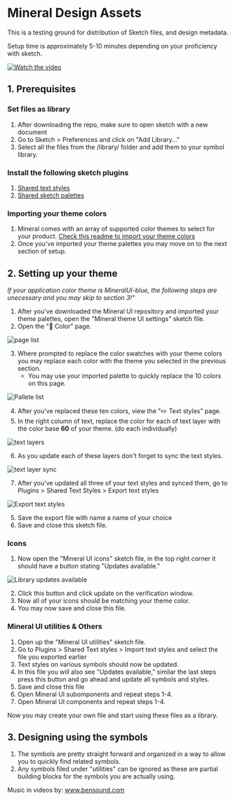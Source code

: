 # Mineral Design Assets

This is a testing ground for distribution of Sketch files, and design metadata.

Setup time is approximately 5-10 minutes depending on your proficiency with sketch.

[![Watch the video](https://lh4.googleusercontent.com/SxnUYt5_ETSl6kQaARA6vhhW0KnHWWarrFSYNOBU1KSH5TP6Zr1c7COtErlfP4dfPqDcNXuFqucY5c1OjHkn=w1959-h1090)](https://drive.google.com/file/d/19Amm3kOn8lNWwAhyu9sTZBZccuZb3kf0/preview)

## 1. Prerequisites

### Set files as library
1. After downloading the repo, make sure to open sketch with a new document
2. Go to Sketch > Preferences and click on "Add Library..."
3. Select all the files from the /library/ folder and add them to your symbol library.

### Install the following sketch plugins
1. [Shared text styles](https://github.com/nilshoenson/shared-text-styles)
2. [Shared sketch palettes](https://github.com/andrewfiorillo/sketch-palettes)

### Importing your theme colors
1. Mineral comes with an array of supported color themes to select for your product. [Check this readme to import your theme colors](https://github.com/mineral-ui/design-assets/tree/master/color-palettes)
2. Once you've imported your theme palettes you may move on to the next section of setup.

## 2. Setting up your theme

*If your application color theme is MineralUI-blue, the following steps are unecessary and you may skip to section 3!"*

1. After you've downloaded the Mineral UI repository and imported your theme palettes, open the "Mineral theme UI settings" sketch file.
2. Open the "🎨 Color" page.

![page list](https://lh5.googleusercontent.com/8ICFIvZmhfM6F3xLGMvN83rdvTfzdVR0y3UEe5atLN4hUxmLdFg2c2I1hrNuR-_QJhVyw3yi6ifxuXkLG04V=w1959-h1090)

3. Where prompted to replace the color swatches with your theme colors you may replace each color with the theme you selected in the previous section.
    * You may use your imported palette to quickly replace the 10 colors on this page.

![Pallete list](https://lh4.googleusercontent.com/2rz_3q7__ZeAjUR_uBNy0eP0D1JRqtsSEkRFEknxJm9TAfb-vL9jraMFGBdS4Hqkhg4QjGUv1aWYwzImX6x8=w1959-h1090-rw)

4. After you've replaced these ten colors, view the "✏️ Text styles" page.
5. In the right column of text, replace the color for each of text layer with the color base **60** of your theme. (do each individually)

![text layers](https://lh3.googleusercontent.com/q-B3AnGUCwKCDRnrAH-ayFrl22L8p9o7FwCt19aNJcgE63y0z7_VhTQwcwU72N_LY_xXAf_BDNmHhlEsnJ6F=w1959-h1090)

6. As you update each of these layers don't forget to sync the text styles.

![text layer sync](https://lh5.googleusercontent.com/8toA0edOoakfQb_16Bx2er2s4pQLiAPCTeR7U5Sh0QOJ8KlBni5l0_ZPo83FiQZpteUMrAQRs8I5n9rGckKt=w1959-h1090)

7. After you've updated all three of your text styles and synced them, go to Plugins > Shared Text Styles > Export text styles

![Export text styles](https://lh3.googleusercontent.com/d82U_TrpUcB4QQpO0QYnPyA1VJdAdmPa0sLOoRonSAdhOEuTTXspkMlpmFD-ueiRStjuEXT4N63HQzE7zHfQ=w1959-h1090)

5. Save the export file with name a name of your choice
6. Save and close this sketch file.

### Icons

1. Now open the "Mineral UI icons" sketch file, in the top right corner it should have a button stating "Updates available."

![Library updates available](https://lh4.googleusercontent.com/Oblcdsm4xQqlvc0mEUKb_8NrsAa-wzGHtpEpnC1-hsiKe1Tl7onUjh1Flvbo-et0rPk4upRziTCq2PfPkPui=w1959-h1090)

2. Click this button and click update on the verification window.
3. Now all of your icons should be matching your theme color.
4. You may now save and close this file.

### Mineral UI utilities & Others

1. Open up the "Mineral UI utilities" sketch file.
2. Go to Plugins > Shared Text styles > Import text styles and select the file you exported earlier
3. Text styles on various symbols should now be updated.
3. In this file you will also see "Updates available," similar the last steps press this button and go ahead and update all symbols and styles.
4. Save and close this file
5. Open Mineral UI subomponents and repeat steps 1-4.
6. Open Mineral UI components and repeat steps 1-4.

Now you may create your own file and start using these files as a library.

## 3. Designing using the symbols

1. The symbols are pretty straight forward and organized in a way to allow you to quickly find related symbols.
2. Any symbols filed under "utilities" can be ignored as these are partial building blocks for the symbols you are actually using.


Music in videos by: www.bensound.com
